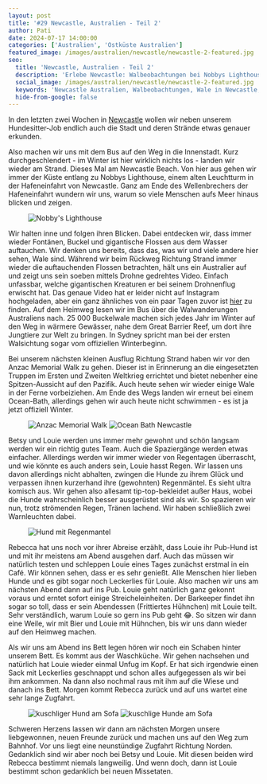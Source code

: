 ```yaml
---
layout: post
title: '#29 Newcastle, Australien - Teil 2'
author: Pati
date: 2024-07-17 14:00:00
categories: ['Australien', 'Ostküste Australien']
featured_image: /images/australien/newcastle/newcastle-2-featured.jpg
seo:
  title: 'Newcastle, Australien - Teil 2'
  description: 'Erlebe Newcastle: Walbeobachtungen bei Nobbys Lighthouse, der Anzac Memorial Walk und unsere Abenteuer beim Haussitting.'
  social_image: /images/australien/newcastle/newcastle-2-featured.jpg
  keywords: 'Newcastle Australien, Walbeobachtungen, Wale in Newcastle, Anzac Memorial Walk, Hundesitter Abenteuer, Reiseberichte Australien, Reisetagebuch'
  hide-from-google: false
---
```

In den letzten zwei Wochen in [Newcastle](newcastle-1-australien) wollen wir neben unserem Hundesitter-Job endlich auch die Stadt und deren Strände etwas genauer erkunden. 

Also machen wir uns mit dem Bus auf den Weg in die Innenstadt. Kurz durchgeschlendert - im Winter ist hier wirklich nichts los - landen wir wieder am Strand. Dieses Mal am Newcastle Beach. Von hier aus gehen wir immer der Küste entlang zu Nobbys Lighthouse, einem alten Leuchtturm in der Hafeneinfahrt von Newcastle. Ganz am Ende des Wellenbrechers der Hafeneinfahrt wundern wir uns, warum so viele Menschen aufs Meer hinaus blicken und zeigen. 

<figure class="img1">
  <img src="/images/australien/newcastle/newcastle-13.JPG" alt="Nobby's Lighthouse">
</figure>

Wir halten inne und folgen ihren Blicken. Dabei entdecken wir, dass immer wieder Fontänen, Buckel und gigantische Flossen aus dem Wasser auftauchen. Wir denken uns bereits, dass das, was wir und viele andere hier sehen, Wale sind. Während wir beim Rückweg Richtung Strand immer wieder die auftauchenden Flossen betrachten, hält uns ein Australier auf und zeigt uns sein soeben mittels Drohne gedrehtes Video. Einfach unfassbar, welche gigantischen Kreaturen er bei seinem Drohnenflug erwischt hat. Das genaue Video hat er leider nicht auf Instagram hochgeladen, aber ein ganz ähnliches von ein paar Tagen zuvor ist [hier](https://www.instagram.com/timelapsetaylorphotography/?ref=JucRxMYk&hl=a) zu finden. Auf dem Heimweg lesen wir im Bus über die Walwanderungen Australiens nach. 25 000 Buckelwale machen sich jedes Jahr im Winter auf den Weg in wärmere Gewässer, nahe dem Great Barrier Reef, um dort ihre Jungtiere zur Welt zu bringen. In Sydney spricht man bei der ersten Walsichtung sogar vom offiziellen Winterbeginn. 

Bei unserem nächsten kleinen Ausflug Richtung Strand haben wir vor den Anzac Memorial Walk zu gehen. Dieser ist in Erinnerung an die eingesetzten Truppen im Ersten und Zweiten Weltkrieg errichtet und bietet nebenher eine Spitzen-Aussicht auf den Pazifik. Auch heute sehen wir wieder einige Wale in der Ferne vorbeiziehen. Am Ende des Wegs landen wir erneut bei einem Ocean-Bath, allerdings gehen wir auch heute nicht schwimmen - es ist ja jetzt offiziell Winter. 

<figure class="img2">
  <img src="/images/australien/newcastle/newcastle-10.JPG" alt="Anzac Memorial Walk">
  <img src="/images/australien/newcastle/newcastle-14.JPG" alt="Ocean Bath Newcastle">
</figure>

Betsy und Louie werden uns immer mehr gewohnt und schön langsam werden wir ein richtig gutes Team. Auch die Spaziergänge werden etwas einfacher. Allerdings werden wir immer wieder von Regentagen überrascht, und wie könnte es auch anders sein, Louie hasst Regen. Wir lassen uns davon allerdings nicht abhalten, zwingen die Hunde zu ihrem Glück und verpassen ihnen kurzerhand ihre (gewohnten) Regenmäntel. Es sieht ultra komisch aus. Wir gehen also allesamt tip-top-bekleidet außer Haus, wobei die Hunde wahrscheinlich besser ausgerüstet sind als wir. So spazieren wir nun, trotz strömenden Regen, Tränen lachend. Wir haben schließlich zwei Warnleuchten dabei. 

<figure class="img1">
  <img src="/images/australien/newcastle/newcastle-8.JPG" alt="Hund mit Regenmantel">
</figure>

Rebecca hat uns noch vor ihrer Abreise erzählt, dass Louie ihr Pub-Hund ist und mit ihr meistens am Abend ausgehen darf. Auch das müssen wir natürlich testen und schleppen Louie eines Tages zunächst erstmal in ein Café. Wir können sehen, dass er es sehr genießt. Alle Menschen hier lieben Hunde und es gibt sogar noch Leckerlies für Louie. Also machen wir uns am nächsten Abend dann auf ins Pub. Louie geht natürlich ganz gekonnt voraus und erntet sofort einige Streicheleinheiten. Der Barkeeper findet ihn sogar so toll, dass er sein Abendessen (Frittiertes Hühnchen) mit Louie teilt. Sehr verständlich, warum Louie so gern ins Pub geht 😂. So sitzen wir dann eine Weile, wir mit Bier und Louie mit Hühnchen, bis wir uns dann wieder auf den Heimweg machen. 

Als wir uns am Abend ins Bett legen hören wir noch ein Schaben hinter unserem Bett. Es kommt aus der Waschküche. Wir gehen nachsehen und natürlich hat Louie wieder einmal Unfug im Kopf. Er hat sich irgendwie einen Sack mit Leckerlies geschnappt und schon alles aufgegessen als wir bei ihm ankommen. 
Na dann also nochmal raus mit ihm auf die Wiese und danach ins Bett. Morgen kommt Rebecca zurück und auf uns wartet eine sehr lange Zugfahrt. 

<figure class="img2">
  <img src="/images/australien/newcastle/newcastle-9.JPG" alt="kuschliger Hund am Sofa">
  <img src="/images/australien/newcastle/newcastle-23.JPG" alt="kuschlige Hunde am Sofa">
</figure>

Schweren Herzens lassen wir dann am nächsten Morgen unsere liebgewonnen, neuen Freunde zurück und machen uns auf den Weg zum Bahnhof. Vor uns liegt eine neunstündige Zugfahrt Richtung Norden. Gedanklich sind wir aber noch bei Betsy und Louie. Mit diesen beiden wird Rebecca bestimmt niemals langweilig. Und wenn doch, dann ist Louie bestimmt schon gedanklich bei neuen Missetaten.
